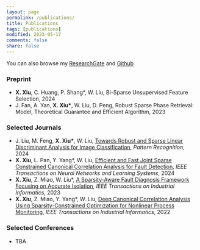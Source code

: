 ```yaml
---
layout: page
permalink: /publications/
title: Publications
tags: [publications]
modified: 2023-05-17 
comments: false
share: false
---
```


You can also browse my <a href="https://www.researchgate.net/profile/Xianchao-Xiu" class="textlink" target="_blank">ResearchGate</a> and <a href="https://github.com/xianchaoxiu" class="textlink" target="_blank">Github</a>



### Preprint


* <b>X. Xiu</b>, C. Huang, P. Shang*, W. Liu, Bi-Sparse Unsupervised Feature Selection, 2024 <br>
* J. Fan, A. Yan, <b>X. Xiu*</b>, W. Liu, D. Peng, Robust Sparse Phase Retrieval: Model, Theoretical Guarantee and Efficient Algorithm, 2023 <br>

### Selected Journals


* J. Liu, M. Feng, <b>X. Xiu*</b>, W. Liu, <a href="https://www.sciencedirect.com/science/article/pii/S0031320324002632" class="textlink" target="_blank">Towards Robust and Sparse Linear Discriminant Analysis for Image Classification</a>, <i> Pattern Recognition</i>, 2024 <br>
* <b>X. Xiu</b>, L. Pan, Y. Yang*, W. Liu, <a href="https://ieeexplore.ieee.org/document/9887978" class="textlink" target="_blank">Efficient and Fast Joint Sparse Constrained Canonical Correlation Analysis for Fault Detection</a>, <i>IEEE Transactions on Neural Networks and Learning Systems</i>, 2024  <br>
* <b>X. Xiu</b>, Z. Miao, W. Liu*, <a href="https://ieeexplore.ieee.org/abstract/document/10091146" class="textlink" target="_blank">A Sparsity-Aware Fault Diagnosis Framework Focusing on Accurate Isolation</a>, <i>IEEE Transactions on Industrial Informatics</i>, 2023 <br>
* <b>X. Xiu</b>, Z. Miao, Y. Yang*, W. Liu, <a href="https://ieeexplore.ieee.org/document/9583864" class="textlink" target="_blank">Deep Canonical Correlation Analysis Using Sparsity-Constrained Optimization for Nonlinear Process Monitoring</a>, <i>IEEE Transactions on Industrial Informatics</i>, 2022  <br>





### Selected Conferences
* TBA








